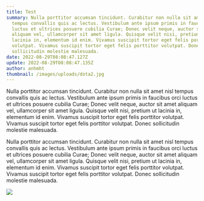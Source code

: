 ```yaml
---
title: Test
summary: Nulla porttitor accumsan tincidunt. Curabitur non nulla sit amet nisl
  tempus convallis quis ac lectus. Vestibulum ante ipsum primis in faucibus orci
  luctus et ultrices posuere cubilia Curae; Donec velit neque, auctor sit amet
  aliquam vel, ullamcorper sit amet ligula. Quisque velit nisi, pretium ut
  lacinia in, elementum id enim. Vivamus suscipit tortor eget felis porttitor
  volutpat. Vivamus suscipit tortor eget felis porttitor volutpat. Donec
  sollicitudin molestie malesuada.
date: 2022-08-29T08:08:47.127Z
update: 2022-08-29T08:08:47.135Z
author: anhmht
thumbnail: /images/uploads/dota2.jpg
---
```

Nulla porttitor accumsan tincidunt. Curabitur non nulla sit amet nisl tempus convallis quis ac lectus. Vestibulum ante ipsum primis in faucibus orci luctus et ultrices posuere cubilia Curae; Donec velit neque, auctor sit amet aliquam vel, ullamcorper sit amet ligula. Quisque velit nisi, pretium ut lacinia in, elementum id enim. Vivamus suscipit tortor eget felis porttitor volutpat. Vivamus suscipit tortor eget felis porttitor volutpat. Donec sollicitudin molestie malesuada.

Nulla porttitor accumsan tincidunt. Curabitur non nulla sit amet nisl tempus convallis quis ac lectus. Vestibulum ante ipsum primis in faucibus orci luctus et ultrices posuere cubilia Curae; Donec velit neque, auctor sit amet aliquam vel, ullamcorper sit amet ligula. Quisque velit nisi, pretium ut lacinia in, elementum id enim. Vivamus suscipit tortor eget felis porttitor volutpat. Vivamus suscipit tortor eget felis porttitor volutpat. Donec sollicitudin molestie malesuada.

![](/images/uploads/dota2.jpg)